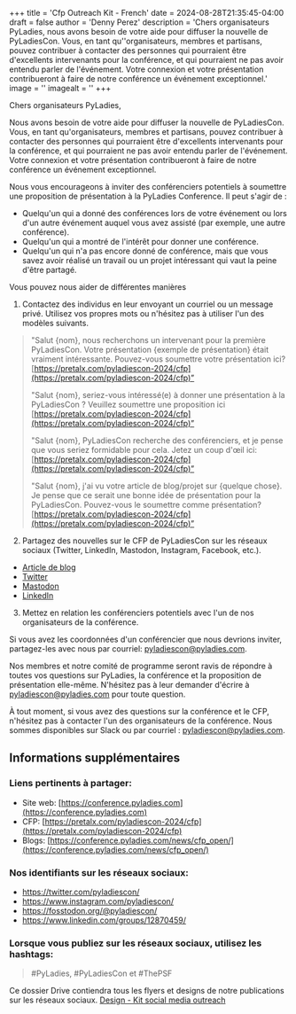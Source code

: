 +++
title = 'Cfp Outreach Kit - French'
date = 2024-08-28T21:35:45-04:00
draft = false
author = 'Denny Perez'
description = 'Chers organisateurs PyLadies, nous avons besoin de votre aide pour diffuser la nouvelle de PyLadiesCon. Vous, en tant qu''organisateurs, membres et partisans, pouvez contribuer à contacter des personnes qui pourraient être d'excellents intervenants pour la conférence, et qui pourraient ne pas avoir entendu parler de l'événement. Votre connexion et votre présentation contribueront à faire de notre conférence un événement exceptionnel.'
image = ''
imagealt = ''
+++

Chers organisateurs PyLadies,

Nous avons besoin de votre aide pour diffuser la nouvelle de PyLadiesCon. Vous,
en tant qu'organisateurs, membres et partisans, pouvez contribuer à contacter
des personnes qui pourraient être d'excellents intervenants pour la conférence,
et qui pourraient ne pas avoir entendu parler de l'événement. Votre connexion
et votre présentation contribueront à faire de notre conférence un événement
exceptionnel.

Nous vous encourageons à inviter des conférenciers potentiels à soumettre une
proposition de présentation à la PyLadies Conference. Il peut s'agir de :

- Quelqu'un qui a donné des conférences lors de votre événement ou lors d'un
  autre événement auquel vous avez assisté (par exemple, une autre conférence).
- Quelqu'un qui a montré de l'intérêt pour donner une conférence.
- Quelqu'un qui n'a pas encore donné de conférence, mais que vous savez avoir
  réalisé un travail ou un projet intéressant qui vaut la peine d'être partagé.

Vous pouvez nous aider de différentes manières

1. Contactez des individus en leur envoyant un courriel ou un message privé.
   Utilisez vos propres mots ou n'hésitez pas à utiliser l'un des modèles
   suivants.

> "Salut {nom}, nous recherchons un intervenant pour la première PyLadiesCon.
> Votre présentation {exemple de présentation} était vraiment intéressante.
> Pouvez-vous soumettre votre présentation ici?
> [https://pretalx.com/pyladiescon-2024/cfp](https://pretalx.com/pyladiescon-2024/cfp)”
>
> "Salut {nom}, seriez-vous intéressé(e) à donner une présentation à la
> PyLadiesCon ? Veuillez soumettre une proposition ici
> [https://pretalx.com/pyladiescon-2024/cfp](https://pretalx.com/pyladiescon-2024/cfp)”
>
> "Salut {nom}, PyLadiesCon recherche des conférenciers, et je pense que vous
> seriez formidable pour cela. Jetez un coup d'œil ici:
> [https://pretalx.com/pyladiescon-2024/cfp](https://pretalx.com/pyladiescon-2024/cfp)”
>
> "Salut {nom}, j'ai vu votre article de blog/projet sur {quelque chose}. Je
> pense que ce serait une bonne idée de présentation pour la PyLadiesCon.
> Pouvez-vous le soumettre comme présentation?
> [https://pretalx.com/pyladiescon-2024/cfp](https://pretalx.com/pyladiescon-2024/cfp)”

2. Partagez des nouvelles sur le CFP de PyLadiesCon sur les réseaux sociaux
   (Twitter, LinkedIn, Mastodon, Instagram, Facebook, etc.).

- [Article de blog](https://conference.pyladies.com/news/cfp_open/)
- [Twitter](https://x.com/pyladiescon/status/1824179923713659336)
- [Mastodon](https://fosstodon.org/@pyladiescon/112967895199872463)
- [LinkedIn](https://www.linkedin.com/posts/pyladiescon_pyladiescon-python-pyladies-activity-7229947209079795712-egx8?utm_source=share&utm_medium=member_desktop)

3. Mettez en relation les conférenciers potentiels avec l'un de nos
   organisateurs de la conférence.

Si vous avez les coordonnées d'un conférencier que nous devrions inviter, 
partagez-les avec nous par courriel: [pyladiescon@pyladies.com](mailto:pyladiescon@pyladies.com).

Nos membres et notre comité de programme seront ravis de répondre à toutes vos
questions sur PyLadies, la conférence et la proposition de présentation
elle-même. N'hésitez pas à leur demander d'écrire à
[pyladiescon@pyladies.com](mailto:pyladiescon@pyladies.com) pour toute
question.

À tout moment, si vous avez des questions sur la conférence et le CFP,
n'hésitez pas à contacter l'un des organisateurs de la conférence. Nous sommes
disponibles sur Slack ou par courriel :
[pyladiescon@pyladies.com](mailto:pyladiescon@pyladies.com).

## Informations supplémentaires

### Liens pertinents à partager:

* Site web: [https://conference.pyladies.com](https://conference.pyladies.com)
* CFP: [https://pretalx.com/pyladiescon-2024/cfp](https://pretalx.com/pyladiescon-2024/cfp)
* Blogs: [https://conference.pyladies.com/news/cfp_open/](https://conference.pyladies.com/news/cfp_open/)

### Nos identifiants sur les réseaux sociaux:

- https://twitter.com/pyladiescon/
- https://www.instagram.com/pyladiescon/
- https://fosstodon.org/@pyladiescon/
- https://www.linkedin.com/groups/12870459/

### Lorsque vous publiez sur les réseaux sociaux, utilisez les hashtags:

> \#PyLadies, \#PyLadiesCon et \#ThePSF

Ce dossier Drive contiendra tous les flyers et designs de notre
publications sur les réseaux sociaux. [Design - Kit social media
outreach](https://drive.google.com/drive/folders/1z6mkV1lp4pdxej3c3btlpwBaVLIwALPU?usp=sharing)
